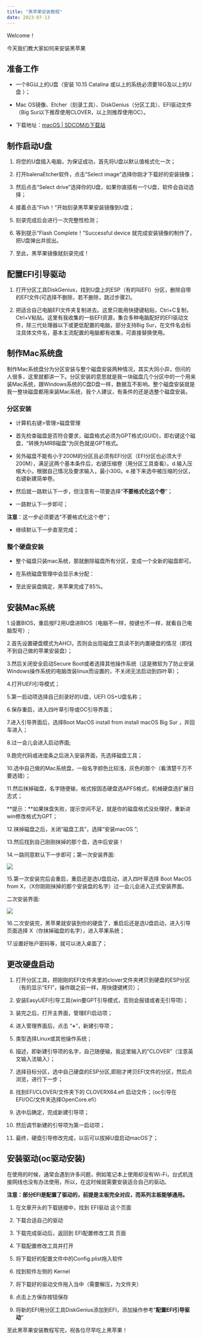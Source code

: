 ```yaml
---
title: "黑苹果安装教程"
date: 2023-07-13
---
```


Welcome！

今天我们教大家如何来安装黑苹果

## **准备工作**

- 一个8G以上的U盘（安装 10.15 Catalina 或以上的系统必须要16G及以上的U盘 ）；

- Mac OS镜像、Etcher（刻录工具）、DiskGenius（分区工具）、EFI驱动文件（Big Sur以下推荐使用CLOVER，以上则推荐使用OC）。

- 下载地址：[macOS | SDCOMの下载站](https://dz.sdcom.asia/OneDrive-E5/%E9%95%9C%E5%83%8F%E5%BA%93/macOS)

## **制作启动U盘**

1. 将您的U盘插入电脑，为保证成功，首先将U盘以默认值格式化一次；

3. 打开balenaEtcher软件，点击“Select image”选择你刚才下载好的安装镜像；

5. 然后点击“Select drive”选择你的U盘，如果你直插有一个U盘，软件会自动选择；

7. 接着点击“Flsh！”开始刻录黑苹果安装镜像到U盘；

9. 刻录完成后会进行一次完整性检测；

11. 等到提示“Flash Complete！”Successful device 就完成安装镜像的制作了，把U盘弹出并拔出。

13. 至此，黑苹果镜像就刻录完成！

## **配置EFI引导驱动**

1. 打开分区工具DiskGenius，找到U盘上的ESP（有的叫EFI）分区，删除自带的EFI文件(可选择不删除，若不删除，跳过步骤2)。

3. 把适合自己电脑EFI文件夹复制进去。这里只能用快捷键粘贴，Ctri+C复制，Ctrl+V粘贴。这里有我收集的一些EFI资源，集合多种电脑配好的EFI驱动文件，除三代处理器以下或更低配置的电脑，部分支持Big Sur，在文件名会标注具体文件名，基本主流配置的电脑都有收集，可直接替换使用。

## **制作Mac系统盘**

制作Mac系统盘分为分区安装与整个磁盘安装两种情况，其实大同小异，但问的人很多，这里就都讲一下。分区安装的意思就是我一块磁盘几个分区中的一个用来装Mac系统，跟Windows系统的C盘D盘一样，数据互不影响。整个磁盘安装就是我一整块磁盘都用来装Mac系统，我个人建议，有条件的还是选整个磁盘安装。

### 分区安装

- 计算机右键>管理>磁盘管理

- 首先检查磁盘是否符合要求，磁盘格式必须为GPT格式(GUID)，即右键这个磁盘，“转换为MRB磁盘”为灰色就是GPT格式。

- 另外磁盘不能有小于200M的分区且必须有EFI分区（EFI分区也必须大于200M），满足这两个基本条件后，右键压缩卷（用分区工具查看）。d.输入压缩大小，根据自己情况及要求输入，最小30G。e.接下来选中被压缩的分区，右键新建简单卷。

- 然后就一路默认下一步，但注意有一项要选择“**不要格式化这个卷**”；

- 一路默认下一步即可；

**注意**：这一步必须要选“不要格式化这个卷”；

- 继续默认下一步直至完成；

### 整个硬盘安装

- 整个磁盘只装mac系统，那就删除磁盘所有分区，变成一个全新的磁盘即可。

- 在系统磁盘管理中会显示未分配：

- 至此安装盘搞定，黑苹果完成了85%。

## **安装Mac系统**

1.设置BIOS，重启按F2用U盘进BIOS（电脑不一样，按键也不一样，就看自己电脑型号）;

2.首先设置硬盘模式为AHCI，否则会出现磁盘工具读不到内置硬盘的情况（即找不到自己做的苹果安装盘）；

3.然后关闭安全启动Secure Boot或者选择其他操作系统（这是微软为了防止安装Windows操作系统的电脑改装linux而设置的，不关闭无法启动到四叶草）；

4.打开UEFI引导模式；

5.第一启动项选择自己刻录好的U盘，UEFI OS+U盘名称；

6.保存重启，进入四叶草引导或OC引导界面；

7.进入引导界面后，选择Boot MacOS install from install macOS Big Sur ，并回车进入；

8.过一会儿会进入启动界面;

9.跑完代码或进度条之后进入安装界面，先选择磁盘工具；

10.选中自己做的Mac系统盘，一般名字颜色比较浅，灰色的那个（看清楚千万不要选错）；

11.然后抹掉磁盘，名字随便输，格式按固态硬盘选APFS格式，机械硬盘选扩展日志式；

**提示：**如果抹盘失败，提示空间不足，就是你的磁盘格式没处理好，重新进win修改格式为GPT；

12.抹掉磁盘之后，关闭“磁盘工具”，选择“安装macOS ”;

13.然后找到自己刚刚抹掉的那个盘，选中后安装！

14.一路同意默认下一步即可；第一次安装界面:

![](images/retouch_2023071416474363-1024x576.jpg)

15.第一次安装完后会重启，重启还是选U盘启动，进入四叶草选择 Boot MacOS from X，（X你刚刚抹掉的那个安装盘的名字）过一会儿会进入正式安装界面。

二次安装界面:

![](images/retouch_2023071416494455-1-1024x576.jpg)

16.二次安装完，黑苹果就安装到你的硬盘了，重启后还是选U盘启动，进入引导页面选择 X（你抹掉磁盘的名字），进入苹果系统；

17.设置好账户密码等，就可以进入桌面了；

## **更改硬盘启动**

1. 打开分区工具，把刚刚的EFI文件夹里的clover文件夹拷贝到硬盘的ESP分区（有的显示“EFI”，操作跟之前一样，用快捷键拷贝）；

3. 安装EasyUEFI引导工具(win要GPT引导模式，否则会报错或者无引导项)；

5. 装完之后，打开主界面，管理EFI启动项；

7. 进入管理界面后，点击 “**+**”，新建引导项；

9. 类型选择Linux或其他操作系统；

11. 描述，即新建引导项的名字，自己随便输，我这里输入的“CLOVER”（注意英文输入法输入）；

13. 选择目标分区，选中自己硬盘的ESP分区,即刚才拷贝EFI文件的分区，然后点浏览，进行下一步；

15. 找到EFI/CLOVER/文件夹下的 CLOVERX64.efi 启动文件；（oc引导在EFI/OC/文件夹选择OpenCore.efi）

17. 选中后确定，完成新建引导项；

19. 然后调节新建的引导项为第一启动项；

21. 最终，硬盘引导修改完成，以后可以拔掉U盘启动macOS了；

## 安装驱动(oc驱动安装)

在使用的时候，通常会遇到许多问题，例如笔记本上使用却没有Wi-Fi，台式机连接网线也没有办法使用，所以，在这时候就需要安装适合自己的驱动。

**注意：部分EFI是配置了驱动的，前提是主板完全对应，而系列主板能够通用。**

1. 在文章开头的下载链接中，找到 EFI驱动 这个页面

3. 下载合适自己的驱动

5. 下载完成驱动后，返回到 EFI配置修改工具 页面

7. 下载配置修改工具并打开

9. 将下载好的配置文件中的Config.plist拖入软件

11. 找到软件左侧的 Kernel

13. 将下载好的驱动文件拖入当中（需要解压，为文件夹）

15. 点击上方保存按钮保存

17. 将新的EFI用分区工具DiskGenius添加到EFI，添加操作参考”**配置EFI引导驱动**“

至此黑苹果安装教程写完，祝各位尽早吃上黑苹果！
